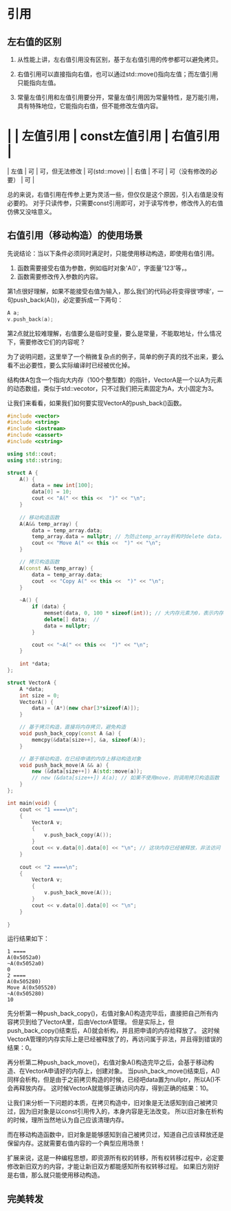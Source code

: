 # 引用

## 左右值的区别

1. 从性能上讲，左右值引用没有区别，基于左右值引用的传参都可以避免拷贝。

2. 右值引用可以直接指向右值，也可以通过std::move()指向左值；而左值引用只能指向左值。

3. 常量左值引用和左值引用要分开，常量左值引用因为常量特性，是万能引用，具有特殊地位，它能指向右值，但不能修改左值内容。

| | 左值引用 | const左值引用 | 右值引用 |
========
| 左值      | 可   | 可，但无法修改        | 可(std::move) |
| 右值      | 不可 | 可（没有修改的必要）   | 可            |

总的来说，右值引用在传参上更为灵活一些，但仅仅是这个原因，引入右值是没有必要的。
对于只读传参，只需要const引用即可，对于读写传参，修改传入的右值仿佛又没啥意义。


## 右值引用（移动构造）的使用场景

先说结论：当以下条件必须同时满足时，只能使用移动构造，即使用右值引用。

1. 函数需要接受右值为参数，例如临时对象'A()'，字面量'123'等，。
2. 函数需要修改传入参数的内容。

第1点很好理解，如果不能接受右值为输入，那么我们的代码必将变得很‘啰嗦’，一句push_back(A())，必定要拆成一下两句：

```cpp
A a;
v.push_back(a);
```

第2点就比较难理解，右值要么是临时变量，要么是常量，不能取地址，什么情况下，需要修改它们的内容呢？

为了说明问题，这里举了一个稍微复杂点的例子，简单的例子真的找不出来，要么看不出必要性，要么实际编译时已经被优化掉。

结构体A包含一个指向大内存（100个整型数）的指针，VectorA是一个以A为元素的动态数组，类似于std::vecotor，只不过我们把元素固定为A，大小固定为3。

让我们来看看，如果我们如何要实现VectorA的push_back()函数。


```cpp
#include <vector>
#include <string>
#include <iostream>
#include <cassert>
#include <cstring>

using std::cout;
using std::string;

struct A {
    A() {
        data = new int[100];
        data[0] = 10;
        cout << "A(" << this <<  ")" << "\n";
    }
    
    // 移动构造函数
    A(A&& temp_array) {
        data = temp_array.data;
        temp_array.data = nullptr; // 为防止temp_array析构时delete data，提前置空其data_    
        cout << "Move A(" << this <<  ")" << "\n";
    }

    // 拷贝构造函数
    A(const A& temp_array) {
        data = temp_array.data; 
        cout  << "Copy A(" << this <<  ")" << "\n";
    }
 
    ~A() {
        if (data) {
            memset(data, 0, 100 * sizeof(int)); // 大内存元素为0，表示内存已经被释放。
            delete[] data;  // 
            data = nullptr;
        }

        cout << "~A(" << this <<  ")" << "\n";
    }
 
    int *data;
};

struct VectorA {
    A *data;
    int size = 0;
    VectorA() {
        data = (A*)(new char[3*sizeof(A)]);
    }

    // 基于拷贝构造，直接将内存拷贝，避免构造
    void push_back_copy(const A &a) {
        memcpy(&data[size++], &a, sizeof(A));
    }

    // 基于移动构造，在已经申请的内存上移动构造对象
    void push_back_move(A && a) {
        new (&data[size++]) A(std::move(a));
        // new (&data[size++]) A(a); // 如果不使用move，则调用拷贝构造函数
    }
};

int main(void) {
    cout << "1 ====\n";
    {
        VectorA v;
        {
            v.push_back_copy(A());
        }
        cout << v.data[0].data[0] << "\n"; // 这块内存已经被释放，非法访问
    }
    
    cout << "2 ====\n";
    {
        VectorA v;
        {
            v.push_back_move(A());
        }
        cout << v.data[0].data[0] << "\n";
    }
    
}
```

运行结果如下：
```
1 ====
A(0x5052a0)
~A(0x5052a0)
0
2 ====
A(0x505280)
Move A(0x505520)
~A(0x505280)
10
```

先分析第一种push_back_copy()，右值对象A()构造完毕后，直接把自己所有内容拷贝到给了VectorA里，后由VectorA管理。
但是实际上，但push_back_copy()结束后，A()就会析构，并且把申请的内存给释放了。
这时候VectorA管理的内存实际上是已经被释放了的，再访问属于非法，并且得到错误的结果：0。

再分析第二种push_back_move()，右值对象A()构造完毕之后，会基于移动构造、在VectorA申请好的内存上，创建对象。
当push_back_move()结束后，A()同样会析构，但是由于之前拷贝构造的时候，已经吧data置为nullptr，所以A()不会再释放内存。
这时候VectorA就能够正确访问内存，得到正确的结果：10。

让我们来分析一下问题的本质，在拷贝构造中，旧对象是无法感知到自己被拷贝过，因为旧对象是以const引用传入的，本身内容是无法改变。
所以旧对象在析构的时候，理所当然地认为自己应该清理内存。

而在移动构造函数中，旧对象是能够感知到自己被拷贝过，知道自己应该释放还是保留内存。这就需要右值内容的一个典型应用场景！

扩展来说，这是一种编程思想，即资源所有权的转移，所有权转移过程中，必定要修改新旧双方的内容，才能让新旧双方都能感知所有权转移过程。
如果旧方刚好是右值，那么就只能使用移动构造。

## 完美转发

